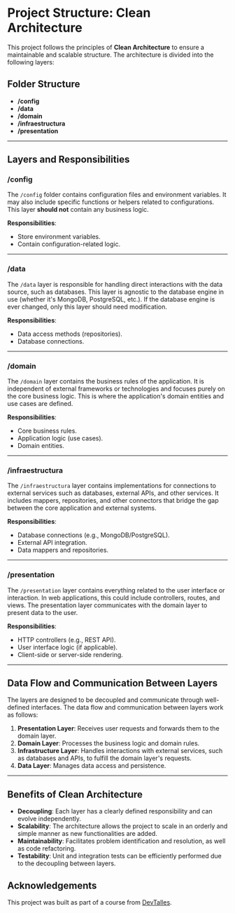# Project Structure: Clean Architecture

This project follows the principles of **Clean Architecture** to ensure a maintainable and scalable structure. The architecture is divided into the following layers:

## Folder Structure

- **/config**  
- **/data**  
- **/domain**  
- **/infraestructura**  
- **/presentation**

---

## Layers and Responsibilities

### **/config**
The `/config` folder contains configuration files and environment variables. It may also include specific functions or helpers related to configurations. This layer **should not** contain any business logic.

**Responsibilities**:
- Store environment variables.
- Contain configuration-related logic.

---

### **/data**
The `/data` layer is responsible for handling direct interactions with the data source, such as databases. This layer is agnostic to the database engine in use (whether it's MongoDB, PostgreSQL, etc.). If the database engine is ever changed, only this layer should need modification.

**Responsibilities**:
- Data access methods (repositories).
- Database connections.

---

### **/domain**
The `/domain` layer contains the business rules of the application. It is independent of external frameworks or technologies and focuses purely on the core business logic. This is where the application's domain entities and use cases are defined.

**Responsibilities**:
- Core business rules.
- Application logic (use cases).
- Domain entities.

---

### **/infraestructura**
The `/infraestructura` layer contains implementations for connections to external services such as databases, external APIs, and other services. It includes mappers, repositories, and other connectors that bridge the gap between the core application and external systems.

**Responsibilities**:
- Database connections (e.g., MongoDB/PostgreSQL).
- External API integration.
- Data mappers and repositories.

---

### **/presentation**
The `/presentation` layer contains everything related to the user interface or interaction. In web applications, this could include controllers, routes, and views. The presentation layer communicates with the domain layer to present data to the user.

**Responsibilities**:
- HTTP controllers (e.g., REST API).
- User interface logic (if applicable).
- Client-side or server-side rendering.

---

## Data Flow and Communication Between Layers

The layers are designed to be decoupled and communicate through well-defined interfaces. The data flow and communication between layers work as follows:

1. **Presentation Layer**: Receives user requests and forwards them to the domain layer.
2. **Domain Layer**: Processes the business logic and domain rules.
3. **Infrastructure Layer**: Handles interactions with external services, such as databases and APIs, to fulfill the domain layer's requests.
4. **Data Layer**: Manages data access and persistence.

---

## Benefits of Clean Architecture

- **Decoupling**: Each layer has a clearly defined responsibility and can evolve independently.
- **Scalability**: The architecture allows the project to scale in an orderly and simple manner as new functionalities are added.
- **Maintainability**: Facilitates problem identification and resolution, as well as code refactoring.
- **Testability**: Unit and integration tests can be efficiently performed due to the decoupling between layers.

## Acknowledgements

This project was built as part of a course from [DevTalles](https://cursos.devtalles.com/).
